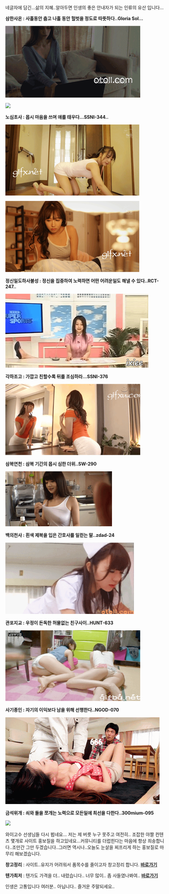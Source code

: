 네글자에 담긴...삶의 지혜..알아두면 인생의 좋은 안내자가 되는 인류의 유산 입니다...



**삼한사온 : 사흘동안 춥고 나흘 동안 헐벗을 정도로 따뜻하다..Gloria Sol...**

![](https://github.com/jeongsamie/viral_image/blob/master/Gloria_Sol.gif)

![](https://github.com/jeongsamie/viral_image/blob/master/Gloria_Sol2.gif)

**노심초사 : 몹시 마음을 쓰며 애를 태우다...SSNI-344..**

![](https://github.com/jeongsamie/viral_image/blob/master/SSNI-344_1.gif)

![](https://github.com/jeongsamie/viral_image/blob/master/SSNI-344_2.gif)

**정신일도하사불성 : 정신을 집중하여 노력하면 어떤 어려운일도 해낼 수 있다..RCT-247..**

![](https://github.com/jeongsamie/viral_image/blob/master/RCT-247.gif)

**각하조고 : 가깝고 친할수록 뒤를 조심하라...SSNI-376**

![](https://github.com/jeongsamie/viral_image/blob/master/SSNI-376.gif)

**삼복연천 : 삼복 기간의 몹시 심한 더위..SW-290**

![](https://github.com/jeongsamie/viral_image/blob/master/SW-290.gif)

**백의천사 : 흰색 제복을 입은 간호사를 일컫는 말..zdad-24**

![](https://github.com/jeongsamie/viral_image/blob/master/zdad-24.gif)

**관포지교 : 우정이 돈독한 허물없는 친구사이..HUNT-633**

![](https://github.com/jeongsamie/viral_image/blob/master/HUNT-633.gif)

**사기종인 : 자기의 이익보다 남을 위해 선행한다..NGOD-070**

![](https://github.com/jeongsamie/viral_image/blob/master/NGOD-070.gif)

**금석위개 : 쇠와 돌을 쪼개는 노력으로 모든일에 최선을 다한다..300mium-095**

![](https://github.com/jeongsamie/viral_image/blob/master/300mium-095.gif)



와이고수 선생님들 다시 뵙네요... 저는 제 버릇 누구 못주고 여전히.. 조잡한 야짤 컨텐츠 몇개로 사이트 홍보질을 하고있네요...커뮤니티를 더럽힌다는 마음에 항상 죄송합니다..조만간 그만 두겠습니다..그러면 역시나..오늘도 눈살을 찌프리게 하는 홍보질로 마무리 해보겠습니다.



**창고정리** :  사이트..유지가 어려워서 품목수를 줄이고자 창고정리 합니다.  [**바로가기**](https://msdepart.com/shop/event.php?ev_id=1566544508&bypass=on)

**텐가최저** : 텐가도 가격을 더.. 내렸습니다.. 너무 많이.. 좀 사들였나봐여.. [**바로가기**](https://msdepart.com/shop/event.php?ev_id=1581587840&bypass=on)



인생은 고통입니다 여러분.. 아닙니다.. 즐거운 주말되세요..